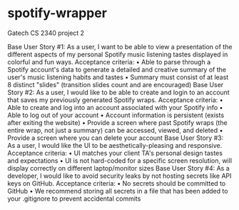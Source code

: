 # spotify-wrapper
Gatech CS 2340 project 2

Base User Story #1: As a user, I want to be able to view a presentation of the different aspects of my personal Spotify music listening tastes displayed in colorful and fun ways. 
Acceptance criteria:  • Able to parse through a Spotify account's data to generate a detailed and creative summary of the user's music listening habits and tastes • Summary must consist of at least 8 distinct "slides" (transition slides count and are encouraged) 
Base User Story #2: As a user, I would like to be able to create and login to an account that saves my previously generated Spotify wraps. 
Acceptance criteria:  • Able to create and log into an account associated with your Spotify info • Able to log out of your account • Account information is persistent (exists after exiting the website) • Provide a screen where past Spotify wraps (the entire wrap, not just a summary) can be accessed, viewed, and deleted • Provide a screen where you can delete your account 
Base User Story #3: As a user, I would like the UI to be aesthetically-pleasing and responsive. 
Acceptance criteria:  • UI matches your client TA's personal design tastes and expectations • UI is not hard-coded for a specific screen resolution, will display correctly on different laptop/monitor sizes 
Base User Story #4: As a developer, I would like to avoid security leaks by not hosting secrets like API keys on GitHub. 
Acceptance criteria:  • No secrets should be committed to GitHub • We recommend storing all secrets in a file that has been added to your .gitignore to prevent accidental commits 
